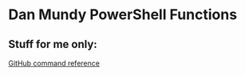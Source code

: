 # Dan Mundy PowerShell Functions

## Stuff for me only:

[GitHub command reference](https://privatebin.danmundy.com/?42a511506fb248e5#9SbzR52oCLg3RUcZsrfFMSnMNr6fvJzTFscCxD7zeLVP)